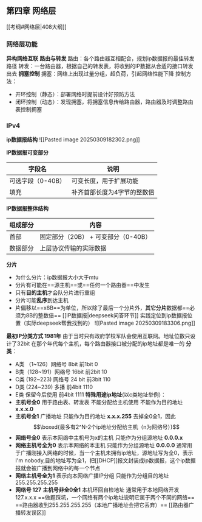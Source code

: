 ## 第四章 网络层
[[考纲#网络层|408大纲]]
### 网络层功能
**异构网络互联**
 **路由与转发**
 路由：各个路由器互相配合，规划ip数据报的最佳转发路径
 转发：一台路由器，根据自己的转发表，将收到的IP数据从合适的接口转发出去
 **拥塞控制**
 拥塞：网络上出现过量分组，超负荷，引起网络性能下降
 控制方法：
 - 开环控制（静态）：部署网络时提前设计好预防方法
 - 闭环控制（动态）：发现拥塞，将拥塞信息传给路由器，路由器及时调整路由表控制拥塞
### IPv4
**ip数据报结构**
![[Pasted image 20250309182302.png]]
 
**IP数据报可变部分**

| 字段名         | 说明             |
| ----------- | -------------- |
| 可选字段（0-40B） | 可变长度，用于扩展功能    |
| 填充          | 补齐首部长度为4字节的整数倍 |

**IP数据报整体结构**

| 组成部分 | 内容                      |
| ---- | ----------------------- |
| 首部   | 固定部分（20B） + 可变部分（0-40B） |
| 数据部分 | 上层协议传输的实际数据             |

**分片**
- 为什么分片：ip数据报大小大于mtu
- 分片有可能在==源主机==或==任何一个路由器==中发生
- 只有**目的主机**才会队分片进行重组
- 分片可能**乱序**到达主机
- 片偏移以==x8B==为单位，所以除了最后一个分片外，**其它分片**数据都==必须为8B的整数倍==
[[IP数据报|deepseek问答环节]]
实践定位到ip数据报位置（实际deepseek帮我找到的）
![[Pasted image 20250309183306.png]]

**最初IP分类方式 1981年**
由于当时只有政府学校军队会使用互联网。地址位数只设计了32bit
在那个年代每个主机，每个路由器接口被分配的ip地址都是唯一的
**分类**：
- A类 （1~126）网络号 8bit 前1bit 0
- B类（128~191）网络号 16bit 前2bit 10 
- C类 (192~223) 网络号 24 bit 前3bit 110
- D类 (224~239)  多播 前4bit 1110
- E类 保留今后使用 前4bit 1111
**特殊用途ip地址**(以c类地址举例)：
- **主机号全0** 用于路由表、转发表 不能分配给主机使用 不能作为目的地址 **x.x.x.0**
- **主机号全1** 广播地址 只能作为目的地址 **x.x.x.255**
去掉全0全1，因此$$\boxed{最多有2^N-2个ip地址分配给主机（n为网络号）}$$
- **网络号全0**   表示本网络中主机号为x的主机  只能作为分组源地址 **0.0.0.x** 
- **网络主机号全为0** 表示本网络的本主机 只能作为分组源地址 **0.0.0.0**
通常用于广播刚接入网络的时候，当一个主机未拥有ip地址，源地址写为全0，表示I'm nobody,目的地址写为全1，把[[DHCP]]报文封装成ip数据报，这个ip数据报就会被广播到网络中的每一个节点
- **网络主机号全为1** 表示向本网络广播IP分组 只能作为分组目的地址 255.255.255.255
- **网络号 127** **主机号非全0全1** 本机环回自检地址 通常用于本地网络开发 127.x.x.x
==做题踩坑，一个网络有两个ip地址说明它属于两个不同的网络==
==路由器收到255.255.255.255（本地广播地址会把它丢弃）==
[[路由器广播转发误区]]

